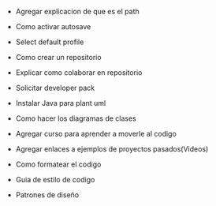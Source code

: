 - Agregar explicacion de que es el path
- Como activar autosave
- Select default profile
- Como crear un repositorio
- Explicar como colaborar en repositorio
- Solicitar developer pack
- Instalar Java para plant uml
- Como hacer los diagramas de clases
- Agregar curso para aprender a moverle al codigo
- Agregar enlaces a ejemplos de proyectos pasados(Videos)

- Como formatear el codigo
- Guia de estilo de codigo
- Patrones de diseño


